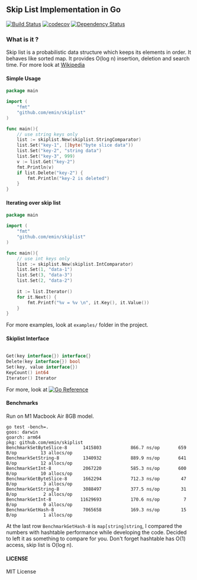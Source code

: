 ## Skip List Implementation in Go

[![Build Status](https://travis-ci.com/emin/skiplist.svg?branch=master)](https://travis-ci.com/emin/skiplist)
[![codecov](https://codecov.io/gh/emin/skiplist/branch/master/graph/badge.svg?token=G3GTH9KRRN)](https://codecov.io/gh/emin/skiplist)
[![Dependency Status](https://img.shields.io/badge/dependencies-none-green)](https://github.com/emin/skiplist/blob/master/go.mod)

### What is it ?
Skip list is a probabilistic data structure which keeps its elements in order. It behaves like sorted map. 
It provides O(log n) insertion, deletion and search time. For more look at [Wikipedia](https://en.wikipedia.org/wiki/Skip_list)


#### Simple Usage

```go
package main

import (
	"fmt"
	"github.com/emin/skiplist"
)

func main(){
    // use string keys only
    list := skiplist.New(skiplist.StringComparator)
    list.Set("key-1", []byte("byte slice data"))
    list.Set("key-2", "string data")
    list.Set("key-3", 999)
    v := list.Get("key-2")
    fmt.Println(v)
    if list.Delete("key-2") {
        fmt.Println("key-2 is deleted")
    }
}
```

#### Iterating over skip list

```go
package main

import (
	"fmt"
	"github.com/emin/skiplist"
)

func main(){
    // use int keys only
    list := skiplist.New(skiplist.IntComparator)
    list.Set(1, "data-1")
    list.Set(3, "data-3")
    list.Set(2, "data-2")
    
    it := list.Iterator()
    for it.Next() {
    	fmt.Printf("%v = %v \n", it.Key(), it.Value())
    }
}
```

For more examples, look at `examples/` folder in the project.


#### Skiplist Interface

```go

Get(key interface{}) interface{}
Delete(key interface{}) bool
Set(key, value interface{})
KeyCount() int64
Iterator() Iterator

```

For more, look at [![Go Reference](https://pkg.go.dev/badge/github.com/emin/skiplist.svg)](https://pkg.go.dev/github.com/emin/skiplist)

#### Benchmarks

Run on M1 Macbook Air 8GB model.
```
go test -bench=.
goos: darwin
goarch: arm64
pkg: github.com/emin/skiplist
BenchmarkSetByteSlice-8   	 1415803	       866.7 ns/op	     659 B/op	      13 allocs/op
BenchmarkSetString-8      	 1340932	       889.9 ns/op	     641 B/op	      12 allocs/op
BenchmarkSetInt-8         	 2067220	       585.3 ns/op	     600 B/op	      10 allocs/op
BenchmarkGetByteSlice-8   	 1662294	       712.3 ns/op	      47 B/op	       3 allocs/op
BenchmarkGetString-8      	 3088497	       377.5 ns/op	      31 B/op	       2 allocs/op
BenchmarkGetInt-8         	11629693	       170.6 ns/op	       7 B/op	       0 allocs/op
BenchmarkGetHash-8        	 7065658	       169.3 ns/op	      15 B/op	       1 allocs/op
```
At the last row `BenchmarkGetHash-8` is `map[string]string`, I compared the numbers with hashtable performance while developing the code.
Decided to left it as something to compare for you. Don't forget hashtable has O(1) access, skip list is O(log n).

#### LICENSE
MIT License